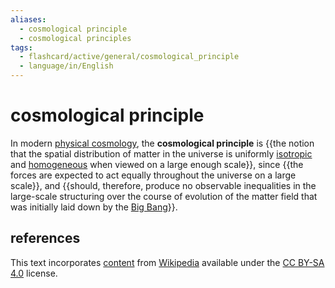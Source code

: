 ```yaml
---
aliases:
  - cosmological principle
  - cosmological principles
tags:
  - flashcard/active/general/cosmological_principle
  - language/in/English
---
```


# cosmological principle

In modern [physical cosmology](physical%20cosmology.md), the __cosmological principle__ is {{the notion that the spatial distribution of matter in the universe is uniformly [isotropic](isotropy.md) and [homogeneous](homogeneity%20(physics).md) when viewed on a large enough scale}}, since {{the forces are expected to act equally throughout the universe on a large scale}}, and {{should, therefore, produce no observable inequalities in the large-scale structuring over the course of evolution of the matter field that was initially laid down by the [Big Bang](Big%20Bang.md)}}. <!--SR:!2024-11-17,69,310!2024-11-01,57,310!2024-10-28,54,310-->

## references

This text incorporates [content](https://en.wikipedia.org/wiki/cosmological_principle) from [Wikipedia](Wikipedia.md) available under the [CC BY-SA 4.0](https://creativecommons.org/licenses/by-sa/4.0/) license.

